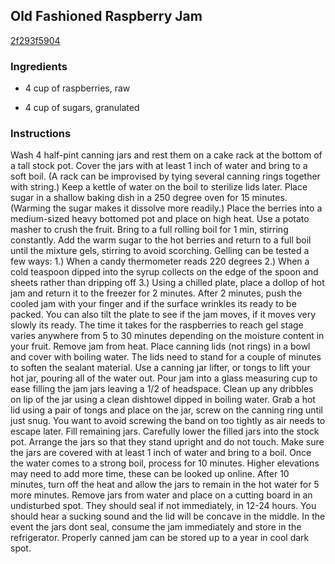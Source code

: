 ## Old Fashioned Raspberry Jam

[2f293f5904](http://tastykitchen.com/recipes/canning/old-fashioned-raspberry-jam/)

### Ingredients

 - 4 cup of raspberries, raw

 - 4 cup of sugars, granulated

### Instructions

Wash 4 half-pint canning jars and rest them on a cake rack at the bottom of a tall stock pot. Cover the jars with at least 1 inch of water and bring to a soft boil. (A rack can be improvised by tying several canning rings together with string.) Keep a kettle of water on the boil to sterilize lids later. Place sugar in a shallow baking dish in a 250 degree oven for 15 minutes. (Warming the sugar makes it dissolve more readily.) Place the berries into a medium-sized heavy bottomed pot and place on high heat. Use a potato masher to crush the fruit. Bring to a full rolling boil for 1 min, stirring constantly. Add the warm sugar to the hot berries and return to a full boil until the mixture gels, stirring to avoid scorching. Gelling can be tested a few ways: 1.) When a candy thermometer reads 220 degrees 2.) When a cold teaspoon dipped into the syrup collects on the edge of the spoon and sheets rather than dripping off 3.) Using a chilled plate, place a dollop of hot jam and return it to the freezer for 2 minutes. After 2 minutes, push the cooled jam with your finger and if the surface wrinkles its ready to be packed. You can also tilt the plate to see if the jam moves, if it moves very slowly its ready. The time it takes for the raspberries to reach gel stage varies anywhere from 5 to 30 minutes depending on the moisture content in your fruit. Remove jam from heat. Place canning lids (not rings) in a bowl and cover with boiling water. The lids need to stand for a couple of minutes to soften the sealant material. Use a canning jar lifter, or tongs to lift your hot jar, pouring all of the water out. Pour jam into a glass measuring cup to ease filling the jam jars leaving a 1/2 of headspace. Clean up any dribbles on lip of the jar using a clean dishtowel dipped in boiling water. Grab a hot lid using a pair of tongs and place on the jar, screw on the canning ring until just snug. You want to avoid screwing the band on too tightly as air needs to escape later. Fill remaining jars. Carefully lower the filled jars into the stock pot. Arrange the jars so that they stand upright and do not touch. Make sure the jars are covered with at least 1 inch of water and bring to a boil. Once the water comes to a strong boil, process for 10 minutes. Higher elevations may need to add more time, these can be looked up online. After 10 minutes, turn off the heat and allow the jars to remain in the hot water for 5 more minutes. Remove jars from water and place on a cutting board in an undisturbed spot. They should seal if not immediately, in 12-24 hours. You should hear a sucking sound and the lid will be concave in the middle. In the event the jars dont seal, consume the jam immediately and store in the refrigerator. Properly canned jam can be stored up to a year in cool dark spot.